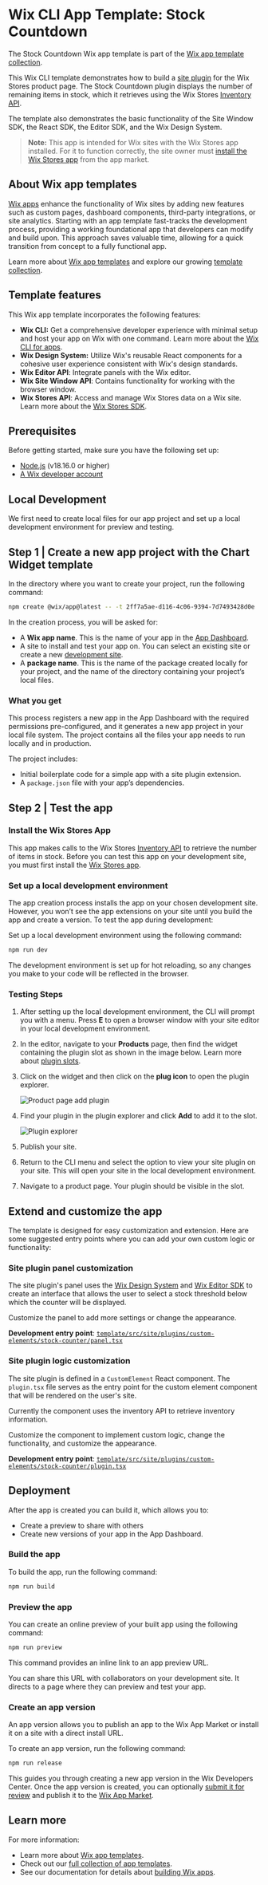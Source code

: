 # Wix CLI App Template: Stock Countdown

The Stock Countdown Wix app template is part of the [Wix app template collection](https://dev.wix.com/apps-templates).

This Wix CLI template demonstrates how to build a [site plugin](https://dev.wix.com/docs/build-apps/develop-your-app/frameworks/wix-cli/supported-extensions/site-extensions/site-plugins/add-a-site-plugin-extension-in-the-cli) for the Wix Stores product page. The Stock Countdown plugin displays the number of remaining items in stock, which it retrieves using the Wix Stores [Inventory API](https://dev.wix.com/docs/sdk/backend-modules/stores/inventory/introduction). 

The template also demonstrates the basic functionality of the Site Window SDK, the React SDK, the Editor SDK, and the Wix Design System.

> **Note:** This app is intended for Wix sites with the Wix Stores app installed. For it to function correctly, the site owner must [install the Wix Stores app](https://www.wix.com/app-market/wix-stores) from the app market.

## About Wix app templates

[Wix apps](https://dev.wix.com/docs/build-apps) enhance the functionality of Wix sites by adding new features such as custom pages, dashboard components, third-party integrations, or site analytics. Starting with an app template fast-tracks the development process, providing a working foundational app that developers can modify and build upon. This approach saves valuable time, allowing for a quick transition from concept to a fully functional app.

Learn more about [Wix app templates](https://dev.wix.com/docs/build-apps/get-started/templates/get-started-from-an-app-template) and explore our growing [template collection](https://dev.wix.com/apps-templates).

## Template features

This Wix app template incorporates the following features:

+ **Wix CLI:** Get a comprehensive developer experience with minimal setup and host your app on Wix with one command. Learn more about the [Wix CLI for apps](https://dev.wix.com/docs/build-apps/developer-tools/cli/get-started/about-the-wix-cli-for-apps).
+ **Wix Design System:** Utilize Wix's reusable React components for a cohesive user experience consistent with Wix's design standards.
+ **Wix Editor API**: Integrate panels with the Wix editor.
+ **Wix Site Window API**: Contains functionality for working with the browser window.
+ **Wix Stores API**: Access and manage Wix Stores data on a Wix site. Learn more about the [Wix Stores SDK](https://dev.wix.com/docs/sdk/backend-modules/stores/inventory/introduction).

## Prerequisites

Before getting started, make sure you have the following set up:

+ [Node.js](https://nodejs.org/en/) (v18.16.0 or higher)
+ [A Wix developer account](https://users.wix.com/signin?loginDialogContext=signup&referralInfo=HEADER&postLogin=https:%2F%2Fdev.wix.com%2Fdc3%2Fmy-apps&postSignUp=https:%2F%2Fdev.wix.com%2Fdc3%2Fmy-apps&forceRender=true)

## Local Development

We first need to create local files for our app project and set up a local development environment for preview and testing.

## Step 1 | Create a new app project with the Chart Widget template

In the directory where you want to create your project, run the following command:

```bash
npm create @wix/app@latest -- -t 2ff7a5ae-d116-4c06-9394-7d7493428d0e
```

In the creation process, you will be asked for:

+ A **Wix app name**. This is the name of your app in the [App Dashboard](https://dev.wix.com/app-selector?title=Select+an+App&primaryButtonText=Select+Site&actionUrl=https%3A%2F%2Fdev.wix.com%2Fapps%2F%7BappId%7D%2Fhome).
+ A site to install and test your app on. You can select an existing site or create a new [development site](https://dev.wix.com/docs/build-apps/develop-your-app/frameworks/wix-cli/get-started/quick-start#development-site).
+ A **package name**. This is the name of the package created locally for your project, and the name of the directory containing your project’s local files.

### What you get

This process registers a new app in the App Dashboard with the required permissions pre-configured, and it generates a new app project in your local file system. The project contains all the files your app needs to run locally and in production.

The project includes:

+ Initial boilerplate code for a simple app with a site plugin extension.
+ A `package.json` file with your app’s dependencies.

## Step 2 | Test the app

### Install the Wix Stores App

This app makes calls to the Wix Stores [Inventory API](https://dev.wix.com/docs/sdk/backend-modules/stores/inventory/introduction) to retrieve the number of items in stock. Before you can test this app on your development site, you must first install the [Wix Stores app](https://www.wix.com/app-market/wix-stores).

### Set up a local development environment

The app creation process installs the app on your chosen development site. However, you won’t see the app extensions on your site until you build the app and create a version. To test the app during development:

Set up a local development environment using the following command:

```bash
npm run dev
```

The development environment is set up for hot reloading, so any changes you make to your code will be reflected in the browser.

### Testing Steps

1. After setting up the local development environment, the CLI will prompt you with a menu. Press **E** to open a browser window with your site editor in your local development environment. 

1. In the editor, navigate to your **Products** page, then find the widget containing the plugin slot as shown in the image below. Learn more about [plugin slots](https://dev.wix.com/docs/build-apps/develop-your-app/extensions/site-extensions/site-plugins/supported-wix-app-pages/about-slots). 

1. Click on the widget and then click on the **plug icon** to open the plugin explorer.

    ![Product page add plugin](./images/cli-stock-counter-add-plugin.png)

1. Find your plugin in the plugin explorer and click **Add** to add it to the slot.

    ![Plugin explorer](./images/cli-stock-counter-plugin-explorer.png)

1. Publish your site.
1. Return to the CLI menu and select the option to view your site plugin on your site. This will open your site in the local development environment.
1. Navigate to a product page. Your plugin should be visible in the slot.

## Extend and customize the app

The template is designed for easy customization and extension. Here are some suggested entry points where you can add your own custom logic or functionality:

### Site plugin panel customization

The site plugin's panel uses the [Wix Design System](https://www.wixdesignsystem.com/) and [Wix Editor SDK](https://dev.wix.com/docs/sdk/host-modules/editor/introduction) to create an interface that allows the user to select a stock threshold below which the counter will be displayed.

Customize the panel to add more settings or change the appearance.

**Development entry point**: [`template/src/site/plugins/custom-elements/stock-counter/panel.tsx`](template/src/site/widgets/custom-elements/stock-counter/panel.tsx)

### Site plugin logic customization

The site plugin is defined in a `CustomElement` React component. The `plugin.tsx` file serves as the entry point for the custom element component that will be rendered on the user's site. 

Currently the component uses the inventory API to retrieve inventory information.

Customize the component to implement custom logic, change the functionality, and customize the appearance.

**Development entry point**: [`template/src/site/plugins/custom-elements/stock-counter/plugin.tsx`](template/src/site/plugins/custom-elements/stock-counter/plugin.tsx)

## Deployment

After the app is created you can build it, which allows you to:

+ Create a preview to share with others
+ Create new versions of your app in the App Dashboard.

### Build the app

To build the app, run the following command:

```bash
npm run build
```

### Preview the app

You can create an online preview of your built app using the following command:

```bash
npm run preview
```

This command provides an inline link to an app preview URL.

You can share this URL with collaborators on your development site. It directs to a page where they can preview and test your app.

### Create an app version

An app version allows you to publish an app to the Wix App Market or install it on a site with a direct install URL.

To create an app version, run the following command:

```bash
npm run release
```

This guides you through creating a new app version in the Wix Developers Center. Once the app version is created, you can optionally [submit it for review](https://devforum.wix.com/kb/en/article/submit-your-app-for-review) and publish it to the [Wix App Market](https://www.wix.com/app-market).

## Learn more

For more information:

+ Learn more about [Wix app templates](https://dev.wix.com/docs/build-apps/get-started/templates/get-started-from-an-app-template).
+ Check out our [full collection of app templates](https://dev.wix.com/apps-templates).
+ See our documentation for details about [building Wix apps](https://dev.wix.com/docs/build-apps).
